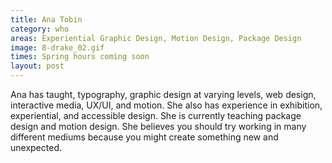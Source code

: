 ```yaml
---
title: Ana Tobin
category: who
areas: Experiential Graphic Design, Motion Design, Package Design
image: 8-drake_02.gif
times: Spring hours coming soon
layout: post
---
```

Ana has taught, typography, graphic design at varying levels, web design, interactive media, UX/UI, and motion. She also has experience in exhibition, experiential, and accessible design. She is currently teaching package design and motion design. She believes you should try working in many different mediums because you might create something new and unexpected. 
